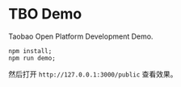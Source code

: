 # TBO Demo

Taobao Open Platform Development Demo.

```
npm install;
npm run demo;
```

然后打开 `http://127.0.0.1:3000/public` 查看效果。